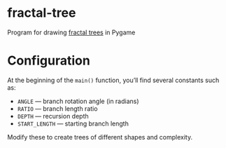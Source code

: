 # fractal-tree
Program for drawing [fractal trees](https://en.wikipedia.org/wiki/Fractal_canopy) in Pygame

# Configuration
At the beginning of the `main()` function, you’ll find several constants such as:
- `ANGLE` — branch rotation angle (in radians)
- `RATIO` — branch length ratio
- `DEPTH` — recursion depth
- `START_LENGTH` — starting branch length

Modify these to create trees of different shapes and complexity.
